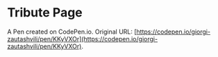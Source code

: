 # Tribute Page

A Pen created on CodePen.io. Original URL: [https://codepen.io/giorgi-zautashvili/pen/KKyVXOr](https://codepen.io/giorgi-zautashvili/pen/KKyVXOr).

